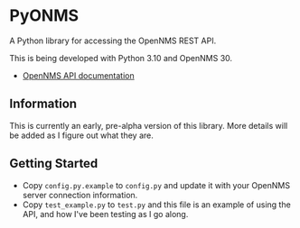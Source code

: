 # PyONMS

A Python library for accessing the OpenNMS REST API.

This is being developed with Python 3.10 and OpenNMS 30.

- [OpenNMS API documentation](https://docs.opennms.com/horizon/30/development/rest/rest-api.html)

## Information

This is currently an early, pre-alpha version of this library.  More details will be added as I figure out what they are.

## Getting Started

- Copy `config.py.example` to `config.py` and update it with your OpenNMS server connection information.
- Copy `test_example.py` to `test.py` and this file is an example of using the API, and how I've been testing as I go along.
